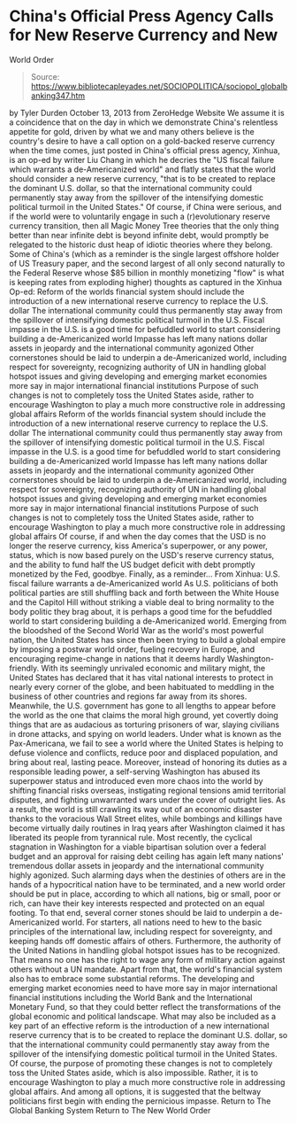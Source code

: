 # China's Official Press Agency Calls for New Reserve Currency and New 
World Order

> Source: https://www.bibliotecapleyades.net/SOCIOPOLITICA/sociopol_globalbanking347.htm

by Tyler Durden October 13, 2013
from ZeroHedge Website
We assume it is a coincidence that on the day in which we demonstrate China's relentless appetite for gold, driven by what we and many others believe is the country's desire to have a call option on a gold-backed reserve currency when the time comes, just posted in China's official press agency, Xinhua, is an op-ed by writer Liu Chang in which he decries the "US fiscal failure which warrants a de-Americanized world" and flatly states that the world should consider a new reserve currency,
"that is to be created to replace the dominant U.S. dollar, so that the international community could permanently stay away from the spillover of the intensifying domestic political turmoil in the United States."
Of course, if China were serious, and if the world were to voluntarily engage in such a (r)evolutionary reserve currency transition, then all Magic Money Tree theories that the only thing better than near infinite debt is beyond infinite debt, would promptly be relegated to the historic dust heap of idiotic theories where they belong. Some of China's (which as a reminder is the single largest offshore holder of US Treasury paper, and the second largest of all only second naturally to the Federal Reserve whose $85 billion in monthly monetizing "flow" is what is keeping rates from exploding higher) thoughts as captured in the Xinhua Op-ed:
Reform of the worlds financial system should include the introduction of a new international reserve currency to replace the U.S. dollar The international community could thus permanently stay away from the spillover of intensifying domestic political turmoil in the U.S. Fiscal impasse in the U.S. is a good time for befuddled world to start considering building a de-Americanized world Impasse has left many nations dollar assets in jeopardy and the international community agonized Other cornerstones should be laid to underpin a de-Americanized world, including respect for sovereignty, recognizing authority of UN in handling global hotspot issues and giving developing and emerging market economies more say in major international financial institutions Purpose of such changes is not to completely toss the United States aside, rather to encourage Washington to play a much more constructive role in addressing global affairs
Reform of the worlds financial system should include the introduction of a new international reserve currency to replace the U.S. dollar
The international community could thus permanently stay away from the spillover of intensifying domestic political turmoil in the U.S.
Fiscal impasse in the U.S. is a good time for befuddled world to start considering building a de-Americanized world
Impasse has left many nations dollar assets in jeopardy and the international community agonized
Other cornerstones should be laid to underpin a de-Americanized world, including respect for sovereignty, recognizing authority of UN in handling global hotspot issues and giving developing and emerging market economies more say in major international financial institutions
Purpose of such changes is not to completely toss the United States aside, rather to encourage Washington to play a much more constructive role in addressing global affairs
Of course, if and when the day comes that the USD is no longer the reserve currency, kiss America's superpower, or any power, status, which is now based purely on the USD's reserve currency status, and the ability to fund half the US budget deficit with debt promptly monetized by the Fed, goodbye. Finally, as a reminder...
From Xinhua:
U.S. fiscal failure warrants a de-Americanized world As U.S. politicians of both political parties are still shuffling back and forth between the White House and the Capitol Hill without striking a viable deal to bring normality to the body politic they brag about, it is perhaps a good time for the befuddled world to start considering building a de-Americanized world. Emerging from the bloodshed of the Second World War as the world's most powerful nation, the United States has since then been trying to build a global empire by imposing a postwar world order, fueling recovery in Europe, and encouraging regime-change in nations that it deems hardly Washington-friendly. With its seemingly unrivaled economic and military might, the United States has declared that it has vital national interests to protect in nearly every corner of the globe, and been habituated to meddling in the business of other countries and regions far away from its shores. Meanwhile, the U.S. government has gone to all lengths to appear before the world as the one that claims the moral high ground, yet covertly doing things that are as audacious as torturing prisoners of war, slaying civilians in drone attacks, and spying on world leaders. Under what is known as the Pax-Americana, we fail to see a world where the United States is helping to defuse violence and conflicts, reduce poor and displaced population, and bring about real, lasting peace. Moreover, instead of honoring its duties as a responsible leading power, a self-serving Washington has abused its superpower status and introduced even more chaos into the world by shifting financial risks overseas, instigating regional tensions amid territorial disputes, and fighting unwarranted wars under the cover of outright lies. As a result, the world is still crawling its way out of an economic disaster thanks to the voracious Wall Street elites, while bombings and killings have become virtually daily routines in Iraq years after Washington claimed it has liberated its people from tyrannical rule. Most recently, the cyclical stagnation in Washington for a viable bipartisan solution over a federal budget and an approval for raising debt ceiling has again left many nations' tremendous dollar assets in jeopardy and the international community highly agonized. Such alarming days when the destinies of others are in the hands of a hypocritical nation have to be terminated, and a new world order should be put in place, according to which all nations, big or small, poor or rich, can have their key interests respected and protected on an equal footing. To that end, several corner stones should be laid to underpin a de-Americanized world. For starters, all nations need to hew to the basic principles of the international law, including respect for sovereignty, and keeping hands off domestic affairs of others. Furthermore, the authority of the United Nations in handling global hotspot issues has to be recognized. That means no one has the right to wage any form of military action against others without a UN mandate. Apart from that, the world's financial system also has to embrace some substantial reforms. The developing and emerging market economies need to have more say in major international financial institutions including the World Bank and the International Monetary Fund, so that they could better reflect the transformations of the global economic and political landscape. What may also be included as a key part of an effective reform is the introduction of a new international reserve currency that is to be created to replace the dominant U.S. dollar, so that the international community could permanently stay away from the spillover of the intensifying domestic political turmoil in the United States. Of course, the purpose of promoting these changes is not to completely toss the United States aside, which is also impossible. Rather, it is to encourage Washington to play a much more constructive role in addressing global affairs. And among all options, it is suggested that the beltway politicians first begin with ending the pernicious impasse.
Return to The Global Banking System
Return to The New World Order
